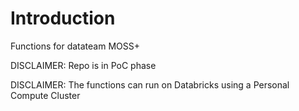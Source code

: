 # Introduction 
Functions for datateam MOSS+

DISCLAIMER: Repo is in PoC phase

DISCLAIMER: The functions can run on Databricks using a Personal Compute Cluster
